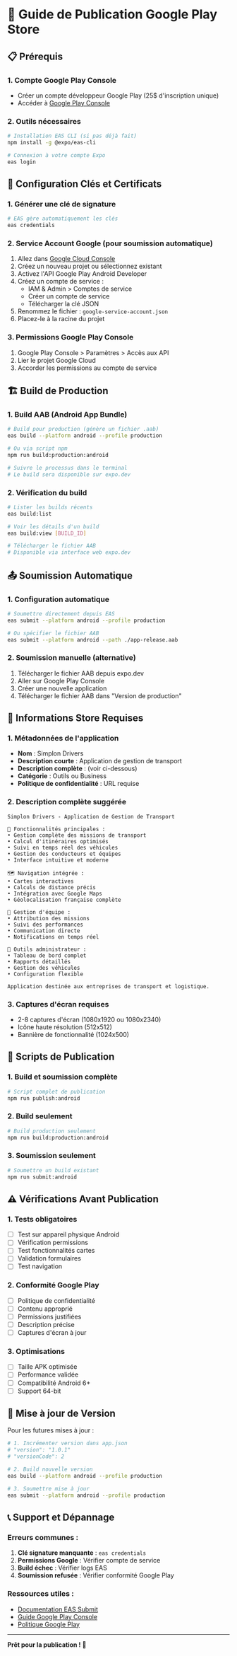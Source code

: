 # 🚀 Guide de Publication Google Play Store

## 📋 Prérequis

### 1. Compte Google Play Console
- Créer un compte développeur Google Play (25$ d'inscription unique)
- Accéder à [Google Play Console](https://play.google.com/console)

### 2. Outils nécessaires
```bash
# Installation EAS CLI (si pas déjà fait)
npm install -g @expo/eas-cli

# Connexion à votre compte Expo
eas login
```

## 🔑 Configuration Clés et Certificats

### 1. Générer une clé de signature
```bash
# EAS gère automatiquement les clés
eas credentials
```

### 2. Service Account Google (pour soumission automatique)
1. Allez dans [Google Cloud Console](https://console.cloud.google.com/)
2. Créez un nouveau projet ou sélectionnez existant
3. Activez l'API Google Play Android Developer
4. Créez un compte de service :
   - IAM & Admin > Comptes de service
   - Créer un compte de service
   - Télécharger la clé JSON
5. Renommez le fichier : `google-service-account.json`
6. Placez-le à la racine du projet

### 3. Permissions Google Play Console
1. Google Play Console > Paramètres > Accès aux API
2. Lier le projet Google Cloud
3. Accorder les permissions au compte de service

## 🏗️ Build de Production

### 1. Build AAB (Android App Bundle)
```bash
# Build pour production (génère un fichier .aab)
eas build --platform android --profile production

# Ou via script npm
npm run build:production:android

# Suivre le processus dans le terminal
# Le build sera disponible sur expo.dev
```

### 2. Vérification du build
```bash
# Lister les builds récents
eas build:list

# Voir les détails d'un build
eas build:view [BUILD_ID]

# Télécharger le fichier AAB
# Disponible via interface web expo.dev
```

## 📤 Soumission Automatique

### 1. Configuration automatique
```bash
# Soumettre directement depuis EAS
eas submit --platform android --profile production

# Ou spécifier le fichier AAB
eas submit --platform android --path ./app-release.aab
```

### 2. Soumission manuelle (alternative)
1. Télécharger le fichier AAB depuis expo.dev
2. Aller sur Google Play Console
3. Créer une nouvelle application
4. Télécharger le fichier AAB dans "Version de production"

## 📝 Informations Store Requises

### 1. Métadonnées de l'application
- **Nom** : Simplon Drivers
- **Description courte** : Application de gestion de transport
- **Description complète** : (voir ci-dessous)
- **Catégorie** : Outils ou Business
- **Politique de confidentialité** : URL requise

### 2. Description complète suggérée
```
Simplon Drivers - Application de Gestion de Transport

🚛 Fonctionnalités principales :
• Gestion complète des missions de transport
• Calcul d'itinéraires optimisés
• Suivi en temps réel des véhicules
• Gestion des conducteurs et équipes
• Interface intuitive et moderne

🗺️ Navigation intégrée :
• Cartes interactives
• Calculs de distance précis
• Intégration avec Google Maps
• Géolocalisation française complète

👥 Gestion d'équipe :
• Attribution des missions
• Suivi des performances
• Communication directe
• Notifications en temps réel

🔧 Outils administrateur :
• Tableau de bord complet
• Rapports détaillés
• Gestion des véhicules
• Configuration flexible

Application destinée aux entreprises de transport et logistique.
```

### 3. Captures d'écran requises
- 2-8 captures d'écran (1080x1920 ou 1080x2340)
- Icône haute résolution (512x512)
- Bannière de fonctionnalité (1024x500)

## 🎯 Scripts de Publication

### 1. Build et soumission complète
```bash
# Script complet de publication
npm run publish:android
```

### 2. Build seulement
```bash
# Build production seulement
npm run build:production:android
```

### 3. Soumission seulement
```bash
# Soumettre un build existant
npm run submit:android
```

## ⚠️ Vérifications Avant Publication

### 1. Tests obligatoires
- [ ] Test sur appareil physique Android
- [ ] Vérification permissions
- [ ] Test fonctionnalités cartes
- [ ] Validation formulaires
- [ ] Test navigation

### 2. Conformité Google Play
- [ ] Politique de confidentialité
- [ ] Contenu approprié
- [ ] Permissions justifiées
- [ ] Description précise
- [ ] Captures d'écran à jour

### 3. Optimisations
- [ ] Taille APK optimisée
- [ ] Performance validée
- [ ] Compatibilité Android 6+
- [ ] Support 64-bit

## 🔄 Mise à jour de Version

Pour les futures mises à jour :

```bash
# 1. Incrémenter version dans app.json
# "version": "1.0.1"
# "versionCode": 2

# 2. Build nouvelle version
eas build --platform android --profile production

# 3. Soumettre mise à jour
eas submit --platform android --profile production
```

## 📞 Support et Dépannage

### Erreurs communes :
1. **Clé signature manquante** : `eas credentials`
2. **Permissions Google** : Vérifier compte de service
3. **Build échec** : Vérifier logs EAS
4. **Soumission refusée** : Vérifier conformité Google Play

### Ressources utiles :
- [Documentation EAS Submit](https://docs.expo.dev/submit/android/)
- [Guide Google Play Console](https://support.google.com/googleplay/android-developer/)
- [Politique Google Play](https://play.google.com/about/developer-policy/)

---
**Prêt pour la publication ! 🚀**
